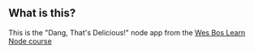 ## What is this?

This is the "Dang, That's Delicious!" node app from the [Wes Bos Learn Node course](https://learnnode.com/)
